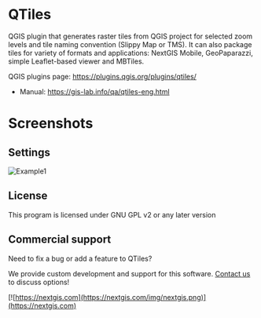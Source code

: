 # QTiles

QGIS plugin that generates raster tiles from QGIS project for selected zoom levels and tile naming convention (Slippy Map or TMS). It can also package tiles for variety of formats and applications: NextGIS Mobile, GeoPaparazzi, simple Leaflet-based viewer and MBTiles.

QGIS plugins page: https://plugins.qgis.org/plugins/qtiles/

* Manual: https://gis-lab.info/qa/qtiles-eng.html

# Screenshots

## Settings
![Example1](/img/example1.png)

License
-------------
This program is licensed under GNU GPL v2 or any later version

Commercial support
----------
Need to fix a bug or add a feature to QTiles? 

We provide custom development and support for this software. [Contact us](https://nextgis.com/contact/) to discuss options!

[![https://nextgis.com](https://nextgis.com/img/nextgis.png)](https://nextgis.com)
